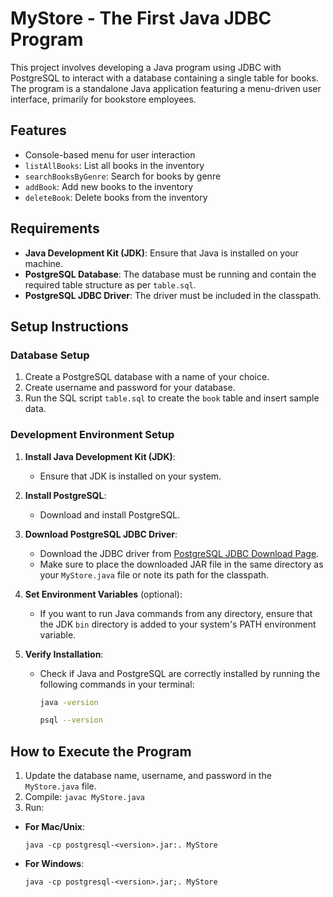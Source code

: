 # MyStore - The First Java JDBC Program

This project involves developing a Java program using JDBC with PostgreSQL to interact with a database
containing a single table for books. The program is a standalone Java application featuring a menu-driven 
user interface, primarily for bookstore employees.

## Features
- Console-based menu for user interaction
- `listAllBooks`: List all books in the inventory
- `searchBooksByGenre`: Search for books by genre
- `addBook`: Add new books to the inventory
- `deleteBook`: Delete books from the inventory

## Requirements
- **Java Development Kit (JDK)**: Ensure that Java is installed on your machine.
- **PostgreSQL Database**: The database must be running and contain the required table structure as per `table.sql`.
- **PostgreSQL JDBC Driver**: The driver must be included in the classpath.

## Setup Instructions

### Database Setup
1. Create a PostgreSQL database with a name of your choice.
2. Create username and password for your database.
3. Run the SQL script `table.sql` to create the `book` table and insert sample data.

### Development Environment Setup
1. **Install Java Development Kit (JDK)**:
   - Ensure that JDK is installed on your system.
2. **Install PostgreSQL**:
   - Download and install PostgreSQL.

3. **Download PostgreSQL JDBC Driver**:
   - Download the JDBC driver from [PostgreSQL JDBC Download Page](https://jdbc.postgresql.org/download/.).
   - Make sure to place the downloaded JAR file in the same directory as your `MyStore.java` file or note its path for the classpath.

4. **Set Environment Variables** (optional):
   - If you want to run Java commands from any directory, ensure that the JDK `bin` directory is added to your system's PATH environment variable.

5. **Verify Installation**:
   - Check if Java and PostgreSQL are correctly installed by running the following commands in your terminal:
     ```bash
     java -version
     ```
     ```bash
     psql --version
     ```

   
## How to Execute the Program

1. Update the database name, username, and password in the `MyStore.java` file.
2. Compile: `javac MyStore.java`
3. Run: 
- **For Mac/Unix**:
  ```
  java -cp postgresql-<version>.jar:. MyStore
  ```
- **For Windows**:
  ```
  java -cp postgresql-<version>.jar;. MyStore
  ```
